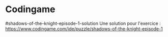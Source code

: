 # Codingame
#shadows-of-the-knight-episode-1-solution
Une solution pour l'exercice :
https://www.codingame.com/ide/puzzle/shadows-of-the-knight-episode-1
